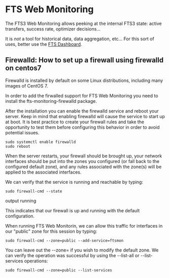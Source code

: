 FTS Web Monitoring
==================

The FTS3 Web Monitoring allows peeking at the internal FTS3 state: active transfers, success rate, optimizer decisions...

It is *not* a tool for historical data, data aggregation, etc... For this sort of uses, better use the [FTS Dashboard](https://monit-grafana.cern.ch/dashboard/db/fts-transfers-30-days?orgId=20). 

## Firewalld: How to set up a firewall using firewalld on centos7

Firewalld is installed by default on some Linux distributions, including many images of CentOS 7. 

In order to add the firwalled support for FTS Web Monitoring you need to install the fts-monitoring-firewalld package.

After the installation  you can enable the firewalld service and reboot your server. Keep in mind that enabling firewalld will cause the service to start up at boot. It is best practice to create your firewall rules and take the opportunity to test them before configuring this behavior in order to avoid potential issues.

    sudo systemctl enable firewalld
    sudo reboot

When the server restarts, your firewall should be brought up, your network interfaces should be put into the zones you configured (or fall back to the configured default zone), and any rules associated with the zone(s) will be applied to the associated interfaces.

We can verify that the service is running and reachable by typing:

    sudo firewall-cmd --state

output
running

This indicates that our firewall is up and running with the default configuration.

When running FTS Web Monitorin, we can allow this traffic for interfaces in our "public" zone for this session by typing:

    sudo firewall-cmd --zone=public --add-service=ftsmon

You can leave out the --zone= if you wish to modify the default zone. We can verify the operation was successful by using the --list-all or --list-services operations:

    sudo firewall-cmd --zone=public --list-services
